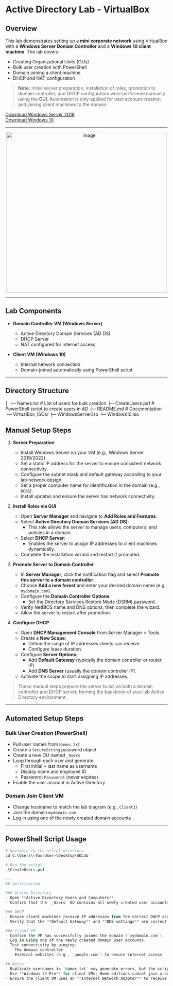 # Active Directory Lab - VirtualBox

## Overview
This lab demonstrates setting up a **mini corporate network** using VirtualBox with a **Windows Server Domain Controller** and a **Windows 10 client machine**. The lab covers:

- Creating Organizational Units (OUs)  
- Bulk user creation with PowerShell  
- Domain joining a client machine  
- DHCP and NAT configuration  


> **Note:** Initial server preparation, installation of roles, promotion to domain controller, and DHCP configuration were performed manually using the **GUI**. Automation is only applied for user account creation and joining client machines to the domain.

[Download Windows Server 2019](https://www.microsoft.com/en-us/evalcenter/download-windows-server-2019)  
[Download Windows 10](https://www.microsoft.com/en-us/software-download/windows10)

---
<p align="center">
  <img width="500" height="500" alt="image" src="https://github.com/user-attachments/assets/e9ce4bd2-061b-4ecb-aabc-d85f51e65b60" />
</p>


---
## Lab Components

- **Domain Controller VM (Windows Server)**  
  - Active Directory Domain Services (AD DS)  
  - DHCP Server  
  - NAT configured for internet access  

- **Client VM (Windows 10)**  
  - Internal network connection  
  - Domain-joined automatically using PowerShell script  

---

## Directory Structure
│
├─ Names.txt # List of users for bulk creation
├─ CreateUsers.ps1 # PowerShell script to create users in AD
├─ README.md # Documentation
└─ VirtualBox_ISOs/
├─ WindowsServer.iso
└─ Windows10.iso


## Manual Setup Steps

1. **Server Preparation**  
   - Install Windows Server on your VM (e.g., Windows Server 2019/2022).  
   - Set a static IP address for the server to ensure consistent network connectivity.  
   - Configure the subnet mask and default gateway according to your lab network design.  
   - Set a proper computer name for identification in the domain (e.g., `DC01`).  
   - Install updates and ensure the server has network connectivity.  

2. **Install Roles via GUI**  
   - Open **Server Manager** and navigate to **Add Roles and Features**.  
   - Select **Active Directory Domain Services (AD DS)**:  
     - This role allows the server to manage users, computers, and policies in a domain.  
   - Select **DHCP Server**:  
     - Enables the server to assign IP addresses to client machines dynamically.  
   - Complete the installation wizard and restart if prompted.  

3. **Promote Server to Domain Controller**  
   - In **Server Manager**, click the notification flag and select **Promote this server to a domain controller**.  
   - Choose **Add a new forest** and enter your desired domain name (e.g., `mydomain.com`).  
   - Configure the **Domain Controller Options**:  
     - Set the Directory Services Restore Mode (DSRM) password.  
   - Verify NetBIOS name and DNS options, then complete the wizard.  
   - Allow the server to restart after promotion.  

4. **Configure DHCP**  
   - Open **DHCP Management Console** from Server Manager > Tools.  
   - Create a **New Scope**:  
     - Define the range of IP addresses clients can receive.  
     - Configure lease duration.  
   - Configure **Server Options**:  
     - Add **Default Gateway** (typically the domain controller or router IP).  
     - Add **DNS Server** (usually the domain controller IP).  
   - Activate the scope to start assigning IP addresses.  

> These manual steps prepare the server to act as both a domain controller and DHCP server, forming the backbone of your lab Active Directory environment.

---

## Automated Setup Steps

### Bulk User Creation (PowerShell)
- Pull user names from `Names.txt`  
- Create a `SecureString` password object  
- Create a new OU named `_Users`  
- Loop through each user and generate:  
  - First initial + last name as username  
  - Display name and employee ID  
  - Password: `Password1` (never expires)  
- Enable the user account in Active Directory  

### Domain Join Client VM
- Change hostname to match the lab diagram (e.g., `Client1`)  
- Join the domain `mydomain.com`  
- Log in using one of the newly created domain accounts  

---

## PowerShell Script Usage

```powershell
# Navigate to the script directory
cd C:\Users\<YourUser>\Desktop\ADLab

# Run the script
.\CreateUsers.ps1

---
## Verification

### Active Directory
- Open **Active Directory Users and Computers**.  
- Confirm that the `_Users` OU contains all newly created user accounts.

### DHCP
- Ensure client machines receive IP addresses from the correct DHCP scope.  
- Verify that the **Default Gateway** and **DNS settings** are correct.

### Client VM
- Confirm the VM has successfully joined the domain (`mydomain.com`).  
- Log in using one of the newly created domain user accounts.  
- Test connectivity by pinging:  
  - The domain controller  
  - External websites (e.g., `google.com`) to ensure internet access

## Notes
- Duplicate usernames in `Names.txt` may generate errors, but the script will continue creating the remaining accounts.  
- Use **Windows 10 Pro** for client VMs; Home editions cannot join a domain.  
- Ensure the client VM uses an **Internal Network Adapter** to receive a DHCP lease from the domain controller.

